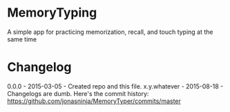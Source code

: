 # MemoryTyping
A simple app for practicing memorization, recall, and touch typing at the same time

# Changelog
0.0.0 - 2015-03-05 - Created repo and this file.
x.y.whatever - 2015-08-18 - Changelogs are dumb. Here's the commit history: https://github.com/jonasninja/MemoryTyper/commits/master

